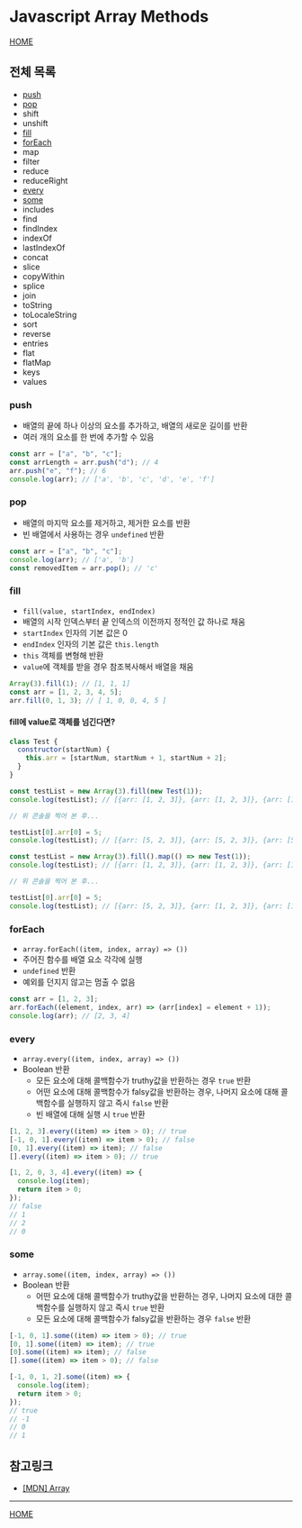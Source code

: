 # Javascript Array Methods

[HOME](https://github.com/SunYoungKwon/What-I-Studied-on-Woowacourse)

## 전체 목록

- [push](#push)
- [pop](#pop)
- shift
- unshift
- [fill](#fill)
- [forEach](#forEach)
- map
- filter
- reduce
- reduceRight
- [every](#every)
- [some](#some)
- includes
- find
- findIndex
- indexOf
- lastIndexOf
- concat
- slice
- copyWithin
- splice
- join
- toString
- toLocaleString
- sort
- reverse
- entries
- flat
- flatMap
- keys
- values

### push

- 배열의 끝에 하나 이상의 요소를 추가하고, 배열의 새로운 길이를 반환
- 여러 개의 요소를 한 번에 추가할 수 있음

```javascript
const arr = ["a", "b", "c"];
const arrLength = arr.push("d"); // 4
arr.push("e", "f"); // 6
console.log(arr); // ['a', 'b', 'c', 'd', 'e', 'f']
```

### pop

- 배열의 마지막 요소를 제거하고, 제거한 요소를 반환
- 빈 배열에서 사용하는 경우 `undefined` 반환

```javascript
const arr = ["a", "b", "c"];
console.log(arr); // ['a', 'b']
const removedItem = arr.pop(); // 'c'
```

### fill

- `fill(value, startIndex, endIndex)`
- 배열의 시작 인덱스부터 끝 인덱스의 이전까지 정적인 값 하나로 채움
- `startIndex` 인자의 기본 값은 0
- `endIndex` 인자의 기본 값은 `this.length`
- `this` 객체를 변형해 반환
- `value`에 객체를 받을 경우 참조복사해서 배열을 채움

```javascript
Array(3).fill(1); // [1, 1, 1]
const arr = [1, 2, 3, 4, 5];
arr.fill(0, 1, 3); // [ 1, 0, 0, 4, 5 ]
```

#### fill에 value로 객체를 넘긴다면?

```javascript
class Test {
  constructor(startNum) {
    this.arr = [startNum, startNum + 1, startNum + 2];
  }
}
```

```javascript
const testList = new Array(3).fill(new Test(1));
console.log(testList); // [{arr: [1, 2, 3]}, {arr: [1, 2, 3]}, {arr: [1, 2, 3]}]

// 위 콘솔을 찍어 본 후...

testList[0].arr[0] = 5;
console.log(testList); // [{arr: [5, 2, 3]}, {arr: [5, 2, 3]}, {arr: [5, 2, 3]}]
```

```javascript
const testList = new Array(3).fill().map(() => new Test(1));
console.log(testList); // [{arr: [1, 2, 3]}, {arr: [1, 2, 3]}, {arr: [1, 2, 3]}]

// 위 콘솔을 찍어 본 후...

testList[0].arr[0] = 5;
console.log(testList); // [{arr: [5, 2, 3]}, {arr: [1, 2, 3]}, {arr: [1, 2, 3]}]
```

### forEach

- `array.forEach((item, index, array) => ())`
- 주어진 함수를 배열 요소 각각에 실행
- `undefined` 반환
- 예외를 던지지 않고는 멈출 수 없음

```javascript
const arr = [1, 2, 3];
arr.forEach((element, index, arr) => (arr[index] = element + 1));
console.log(arr); // [2, 3, 4]
```

### every

- `array.every((item, index, array) => ())`
- Boolean 반환
  - 모든 요소에 대해 콜백함수가 truthy값을 반환하는 경우 `true` 반환
  - 어떤 요소에 대해 콜백함수가 falsy값을 반환하는 경우, 나머지 요소에 대해 콜백함수를 실행하지 않고 즉시 `false` 반환
  - 빈 배열에 대해 실행 시 `true` 반환

```javascript
[1, 2, 3].every((item) => item > 0); // true
[-1, 0, 1].every((item) => item > 0); // false
[0, 1].every((item) => item); // false
[].every((item) => item > 0); // true

[1, 2, 0, 3, 4].every((item) => {
  console.log(item);
  return item > 0;
});
// false
// 1
// 2
// 0
```

### some

- `array.some((item, index, array) => ())`
- Boolean 반환
  - 어떤 요소에 대해 콜백함수가 truthy값을 반환하는 경우, 나머지 요소에 대한 콜백함수를 실행하지 않고 즉시 `true` 반환
  - 모든 요소에 대해 콜백함수가 falsy값을 반환하는 경우 `false` 반환

```javascript
[-1, 0, 1].some((item) => item > 0); // true
[0, 1].some((item) => item); // true
[0].some((item) => item); // false
[].some((item) => item > 0); // false

[-1, 0, 1, 2].some((item) => {
  console.log(item);
  return item > 0;
});
// true
// -1
// 0
// 1
```

## 참고링크

- [[MDN] Array](https://developer.mozilla.org/ko/docs/Web/JavaScript/Reference/Global_Objects/Array)

---

[HOME](https://github.com/SunYoungKwon/What-I-Studied-on-Woowacourse)
